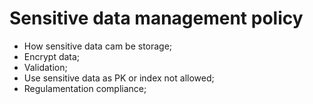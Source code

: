 # Sensitive data management policy

- How sensitive data cam be storage;
- Encrypt data;
- Validation;
- Use sensitive data as PK or index not allowed;
- Regulamentation compliance;